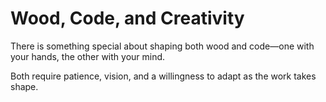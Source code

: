 # Wood, Code, and Creativity

There is something special about shaping both wood and code—one with your hands, the other with your mind.

Both require patience, vision, and a willingness to adapt as the work takes shape.
